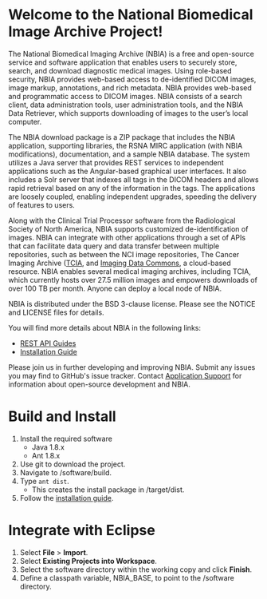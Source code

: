 Welcome to the National Biomedical Image Archive Project!
================================================================

The National Biomedical Imaging Archive (NBIA) is a free and open-source service and software application that enables users to securely store, search, and download diagnostic medical images. Using role-based security, NBIA provides web-based access to de-identified DICOM images, image markup, annotations, and rich metadata. NBIA provides web-based and programmatic access to DICOM images. NBIA consists of a search client, data administration tools, user administration tools, and the NBIA Data Retriever, which supports downloading of images to the user’s local computer.

The NBIA download package is a ZIP package that includes the NBIA application, supporting libraries, the RSNA MIRC application (with NBIA modifications), documentation, and a sample NBIA database. The system utilizes a Java server that provides REST services to independent applications such as the Angular-based graphical user interfaces. It also includes a Solr server that indexes all tags in the DICOM headers and allows rapid retrieval based on any of the information in the tags. The applications are loosely coupled, enabling independent upgrades, speeding the delivery of features to users.

Along with the Clinical Trial Processor software from the Radiological Society of North America, NBIA supports customized de-identification of images. NBIA can integrate with other applications through a set of APIs that can facilitate data query and data transfer between multiple repositories, such as between the NCI image repositories, The Cancer Imaging Archive ([TCIA](https://www.cancerimagingarchive.net/), and [Imaging Data Commons](https://portal.imaging.datacommons.cancer.gov/), a cloud-based resource. NBIA enables several medical imaging archives, including TCIA, which currently hosts over 27.5 million images and empowers downloads of over 100 TB per month. Anyone can deploy a local node of NBIA. 

NBIA is distributed under the BSD 3-clause license. Please see the NOTICE and LICENSE files for details.

You will find more details about NBIA in the following links:
  * [REST API Guides](https://wiki.cancerimagingarchive.net/display/Public/TCIA+Programmatic+Interface+REST+API+Guides)
  * [Installation Guide](https://wiki.nci.nih.gov/x/kgKYFg)
    
Please join us in further developing and improving NBIA. Submit any issues you may find to GitHub's issue tracker. Contact [Application Support](mailto:NCIAppSupport@mail.nih.gov) for information about open-source development and NBIA.

Build and Install
================================================================
1.	Install the required software
    * Java 1.8.x
    *	Ant 1.8.x
2.	Use git to download the project.
3.	Navigate to /software/build.
4.	Type ``ant dist``.
    *	This creates the install package in /target/dist.
5.	Follow the [installation guide](https://wiki.nci.nih.gov/x/kgKYFg).

Integrate with Eclipse
================================================================
1.	Select **File** > **Import**.
2.	Select **Existing Projects into Workspace**.
3.	Select the software directory within the working copy and click **Finish**.
4.	Define a classpath variable, NBIA_BASE, to point to the /software directory.
